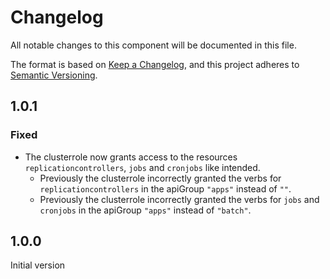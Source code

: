 # Changelog

All notable changes to this component will be documented in this file.

The format is based on [Keep a Changelog](https://keepachangelog.com/en/1.1.0/),
and this project adheres to [Semantic Versioning](https://semver.org/spec/v2.0.0.html).

## 1.0.1

### Fixed

* The clusterrole now grants access to the resources `replicationcontrollers`, `jobs` and `cronjobs` like intended.
  * Previously the clusterrole incorrectly granted the verbs for `replicationcontrollers` in the apiGroup `"apps"` instead of `""`.
  * Previously the clusterrole incorrectly granted the verbs for `jobs` and `cronjobs` in the apiGroup `"apps"` instead of `"batch"`.

## 1.0.0

Initial version
